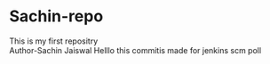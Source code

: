 # Sachin-repo
This is my first repositry
<br>
Author-Sachin Jaiswal
Helllo this commitis made for jenkins scm poll
